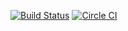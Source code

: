 [![Build Status](https://travis-ci.org/HashDataInc/docs.svg?branch=master)](https://travis-ci.org/HashDataInc/docs)
[![Circle CI](https://circleci.com/gh/HashDataInc/docs.svg?style=svg&circle-token=16e58bcee9ae7b22aba56f6df9565646b0601670)](https://circleci.com/gh/HashDataInc/docs)
